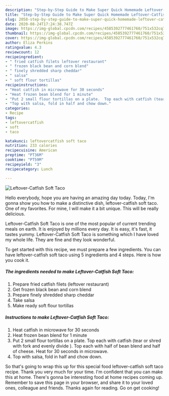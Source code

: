 ```yaml
---
description: "Step-by-Step Guide to Make Super Quick Homemade Leftover-Catfish Soft Taco"
title: "Step-by-Step Guide to Make Super Quick Homemade Leftover-Catfish Soft Taco"
slug: 2058-step-by-step-guide-to-make-super-quick-homemade-leftover-catfish-soft-taco
date: 2020-08-24T17:24:38.747Z
image: https://img-global.cpcdn.com/recipes/4585392777461760/751x532cq70/leftover-catfish-soft-taco-recipe-main-photo.jpg
thumbnail: https://img-global.cpcdn.com/recipes/4585392777461760/751x532cq70/leftover-catfish-soft-taco-recipe-main-photo.jpg
cover: https://img-global.cpcdn.com/recipes/4585392777461760/751x532cq70/leftover-catfish-soft-taco-recipe-main-photo.jpg
author: Eliza Perkins
ratingvalue: 4.3
reviewcount: 12
recipeingredient:
- " fried catfish filets leftover restaurant"
- " frozen black bean and corn blend"
- " finely shredded sharp cheddar"
- " salsa"
- " soft flour tortillas"
recipeinstructions:
- "Heat catfish in microwave for 30 seconds"
- "Heat frozen bean blend for 1 minute"
- "Put 2 small flour tortillas on a plate.  Top each with catfish (tear or shred with fork and evenly divide ). Top each with half of bean blend and half of cheese. Heat for 30 seconds in microwave."
- "Top with salsa, fold in half and chow down."
categories:
- Recipe
tags:
- leftovercatfish
- soft
- taco

katakunci: leftovercatfish soft taco 
nutrition: 233 calories
recipecuisine: American
preptime: "PT36M"
cooktime: "PT59M"
recipeyield: "3"
recipecategory: Lunch

---
```



![Leftover-Catfish Soft Taco](https://img-global.cpcdn.com/recipes/4585392777461760/751x532cq70/leftover-catfish-soft-taco-recipe-main-photo.jpg)

Hello everybody, hope you are having an amazing day today. Today, I'm gonna show you how to make a distinctive dish, leftover-catfish soft taco. One of my favorites. For mine, I will make it a bit unique. This will be really delicious.



Leftover-Catfish Soft Taco is one of the most popular of current trending meals on earth. It is enjoyed by millions every day. It is easy, it's fast, it tastes yummy. Leftover-Catfish Soft Taco is something which I have loved my whole life. They are fine and they look wonderful.


To get started with this recipe, we must prepare a few ingredients. You can have leftover-catfish soft taco using 5 ingredients and 4 steps. Here is how you cook it.

<!--inarticleads1-->

##### The ingredients needed to make Leftover-Catfish Soft Taco:

1. Prepare  fried catfish filets (leftover restaurant)
1. Get  frozen black bean and corn blend
1. Prepare  finely shredded sharp cheddar
1. Take  salsa
1. Make ready  soft flour tortillas




<!--inarticleads2-->

##### Instructions to make Leftover-Catfish Soft Taco:

1. Heat catfish in microwave for 30 seconds
1. Heat frozen bean blend for 1 minute
1. Put 2 small flour tortillas on a plate.  Top each with catfish (tear or shred with fork and evenly divide ). Top each with half of bean blend and half of cheese. Heat for 30 seconds in microwave.
1. Top with salsa, fold in half and chow down.




So that's going to wrap this up for this special food leftover-catfish soft taco recipe. Thank you very much for your time. I'm confident that you can make this at home. There's gonna be interesting food at home recipes coming up. Remember to save this page in your browser, and share it to your loved ones, colleague and friends. Thanks again for reading. Go on get cooking!
